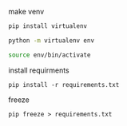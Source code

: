 

make venv

```bash
pip install virtualenv
```

```bash
python -m virtualenv env
```

```bash
source env/bin/activate
```


install requirments


```
pip install -r requirements.txt
```

freeze 

```
pip freeze > requirements.txt
```
